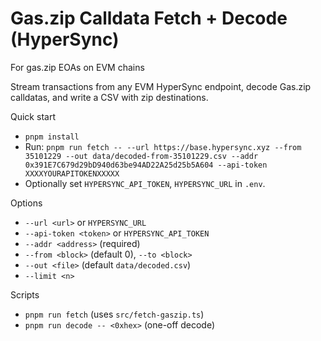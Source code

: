 # Gas.zip Calldata Fetch + Decode (HyperSync)

For gas.zip EOAs on EVM chains

Stream transactions from any EVM HyperSync endpoint, decode Gas.zip calldatas, and write a CSV with zip destinations.

Quick start
- `pnpm install`
- Run: `pnpm run fetch -- --url https://base.hypersync.xyz --from 35101229 --out data/decoded-from-35101229.csv --addr 0x391E7C679d29bD940d63be94AD22A25d25b5A604 --api-token XXXXYOURAPITOKENXXXXX`
- Optionally set `HYPERSYNC_API_TOKEN`, `HYPERSYNC_URL` in `.env`.

Options
- `--url <url>` or `HYPERSYNC_URL`
- `--api-token <token>` or `HYPERSYNC_API_TOKEN`
- `--addr <address>` (required)
- `--from <block>` (default 0), `--to <block>`
- `--out <file>` (default `data/decoded.csv`)
- `--limit <n>`

Scripts
- `pnpm run fetch` (uses `src/fetch-gaszip.ts`)
- `pnpm run decode -- <0xhex>` (one-off decode)
